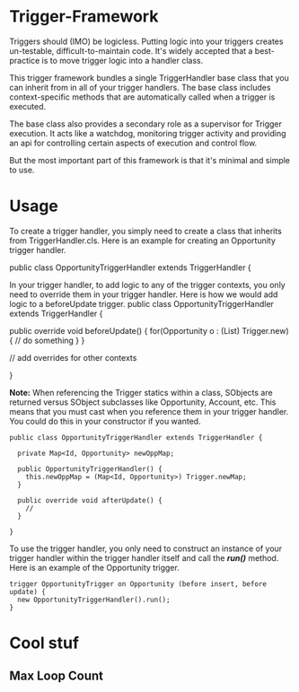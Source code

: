 # Trigger-Framework
Triggers should (IMO) be logicless. Putting logic into your triggers creates un-testable, difficult-to-maintain code. It's widely accepted that a best-practice is to move trigger logic into a handler class.

This trigger framework bundles a single TriggerHandler base class that you can inherit from in all of your trigger handlers. The base class includes context-specific methods that are automatically called when a trigger is executed.

The base class also provides a secondary role as a supervisor for Trigger execution. It acts like a watchdog, monitoring trigger activity and providing an api for controlling certain aspects of execution and control flow.

But the most important part of this framework is that it's minimal and simple to use.


# Usage
To create a trigger handler, you simply need to create a class that inherits from TriggerHandler.cls. Here is an example for creating an Opportunity trigger handler.

public class OpportunityTriggerHandler extends TriggerHandler {

In your trigger handler, to add logic to any of the trigger contexts, you only need to override them in your trigger handler. Here is how we would add logic to a beforeUpdate trigger.
public class OpportunityTriggerHandler extends TriggerHandler {
  
  public override void beforeUpdate() {
    for(Opportunity o : (List<Opportunity>) Trigger.new) {
      // do something
    }
  }

  // add overrides for other contexts

}

**Note:** When referencing the Trigger statics within a class, SObjects are returned versus SObject subclasses like Opportunity, Account, etc. This means that you must cast when you reference them in your trigger handler. You could do this in your constructor if you wanted.
  
    public class OpportunityTriggerHandler extends TriggerHandler {

      private Map<Id, Opportunity> newOppMap;

      public OpportunityTriggerHandler() {
        this.newOppMap = (Map<Id, Opportunity>) Trigger.newMap;
      }

      public override void afterUpdate() {
        //
      }

    }

To use the trigger handler, you only need to construct an instance of your trigger handler within the trigger handler itself and call the _**run()**_ method. Here is an example of the Opportunity trigger.  

    trigger OpportunityTrigger on Opportunity (before insert, before update) {
      new OpportunityTriggerHandler().run();
    }  

# Cool stuf
 ## Max Loop Count
  
  
  
